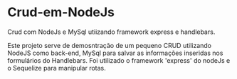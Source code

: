 # Crud-em-NodeJs
Crud com NodeJs e MySql utiizando framework express e handlebars.

Este projeto serve de demosntração de um pequeno CRUD utilizando NodeJS como back-end, MySql para salvar as informações
inseridas nos formulários do Handlebars.
Foi utilizado o framework 'express' do nodeJs e o Sequelize para manipular rotas.
